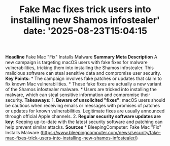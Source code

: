 ﻿---
title: "Fake Mac fixes trick users into installing new Shamos infostealer'
date: '2025-08-23T15:04:15"
category: "Markets"
summary: ""
slug: "fake mac fixes trick users into installing new shamos infost"
source_urls:
  - "https://www.bleepingcomputer.com/news/security/fake-mac-fixes-trick-users-into-installing-new-shamos-infostealer/"
seo:
  title: "Fake Mac fixes trick users into installing new Shamos infostealer | Hash n Hedge'
  description: '"
  keywords: ["news", "markets", "brief"]
---
**Headline** Fake Mac "Fix" Installs Malware  **Summary Meta Description** A new campaign is targeting macOS users with fake fixes for malware vulnerabilities, tricking them into installing the Shamos infostealer. This malicious software can steal sensitive data and compromise user security.  **Key Points:**  * The campaign involves fake patches or updates that claim to fix known Mac vulnerabilities. * These fake fixes are actually a new variant of the Shamos infostealer malware. * Users are tricked into installing the malware, which can steal sensitive information and compromise their security.  **Takeaways:**  1. **Beware of unsolicited "fixes"**: macOS users should be cautious when receiving emails or messages with promises of patches or updates for known vulnerabilities. Legitimate fixes are usually announced through official Apple channels. 2. **Regular security software updates are key**: Keeping up-to-date with the latest security software and patching can help prevent similar attacks.  **Sources** * BleepingComputer: Fake Mac "Fix" Installs Malware (https://www.bleepingcomputer.com/news/security/fake-mac-fixes-trick-users-into-installing-new-shamos-infostealer/) 
